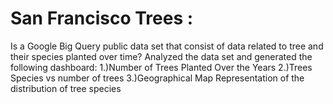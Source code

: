 # San Francisco Trees :
Is a Google Big Query public data set that consist of data
related to tree and their species planted over time?
Analyzed the data set and generated the following
dashboard:
1.)Number of Trees Planted Over the Years
2.)Trees Species vs number of trees
3.)Geographical Map Representation of the distribution of
tree species
